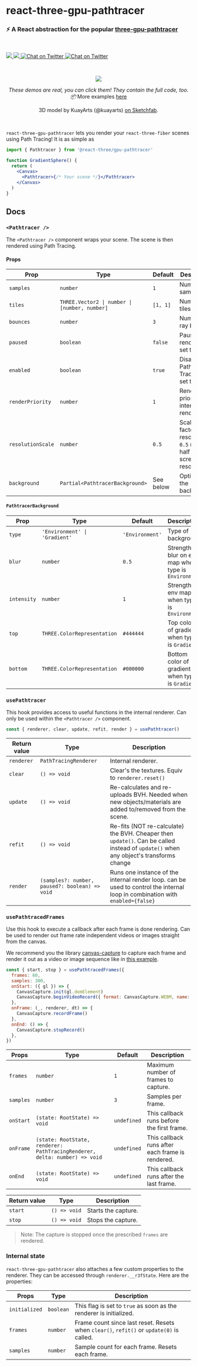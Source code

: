 <br />

<h1>react-three-gpu-pathtracer</h1>
<h3>⚡️ A React abstraction for the popular <a href="https://github.com/gkjohnson/three-gpu-pathtracer">three-gpu-pathtracer</a></h3>

<br>

<p>
  <a href="https://www.npmjs.com/package/lamina" target="_blank">
    <img src="https://img.shields.io/npm/v/lamina.svg?style=flat&colorA=000000&colorB=000000" />
  </a>
  <a href="https://www.npmjs.com/package/lamina" target="_blank">
    <img src="https://img.shields.io/npm/dm/lamina.svg?style=flat&colorA=000000&colorB=000000" />
  </a>
  <a href="https://twitter.com/pmndrs" target="_blank">
    <img src="https://img.shields.io/twitter/follow/pmndrs?label=%40pmndrs&style=flat&colorA=000000&colorB=000000&logo=twitter&logoColor=000000" alt="Chat on Twitter">
  </a>
  <a href="https://discord.gg/ZZjjNvJ" target="_blank">
    <img src="https://img.shields.io/discord/740090768164651008?style=flat&colorA=000000&colorB=000000&label=discord&logo=discord&logoColor=000000" alt="Chat on Twitter">
  </a>
</p>

<br />

<p align="center">
  <a href="" target="_blank"><img  src="https://raw.githubusercontent.com/pmndrs/react-three-gpu-pathtracer/main/examples/basic/thumbnail.png?token=GHSAT0AAAAAABMXHW7LKAF66AXOEZ5NWTM4YT3Y33Q"  /></a>
</p>
<p align="middle">
  <i>These demos are real, you can click them! They contain the full code, too. 📦</i> More examples <a href="./examples">here</a>
</p>
<p align="middle">
  3D model by KuayArts (@kuayarts) <a href="https://sketchfab.com/3d-models/mr-mime-in-the-box-practical-joke-9636a92b36e2498b8839298896fb338d">on Sketchfab</a>.
</p>
<br />

`react-three-gpu-pathtracer` lets you render your `react-three-fiber` scenes using Path Tracing! It is as simple as

```jsx
import { Pathtracer } from '@react-three/gpu-pathtracer'

function GradientSphere() {
  return (
    <Canvas>
      <Pathtracer>{/* Your scene */}</Pathtracer>
    </Canvas>
  )
}
```

## Docs

### `<Pathtracer />`

The `<Pathtracer />` component wraps your scene. The scene is then rendered using Path Tracing.

#### Props

| Prop              | Type                                          | Default   | Description                                                          |
| ----------------- | --------------------------------------------- | --------- | -------------------------------------------------------------------- |
| `samples`         | `number`                                      | `1`       | Number of samples                                                    |
| `tiles`           | `THREE.Vector2 \| number \| [number, number]` | `[1, 1]`  | Number of tiles                                                      |
| `bounces`         | `number`                                      | `3`       | Number of ray bounces                                                |
| `paused`          | `boolean`                                     | `false`   | Pauses rendering if set to `true`                                    |
| `enabled`         | `boolean`                                     | `true`    | Disables Path Tracing is set to `false`                              |
| `renderPriority`  | `number`                                      | `1`       | Render priority for internal render loop                             |
| `resolutionScale` | `number`                                      | `0.5`     | Scaling factor for resolution. `0.5` means half of screen resolution |
| `background`      | `Partial<PathtracerBackground>`               | See below | Options for the background.                                          |

#### `PathtracerBackground`

| Prop        | Type                          | Default         | Description                                            |
| ----------- | ----------------------------- | --------------- | ------------------------------------------------------ |
| `type`      | `'Environment' \| 'Gradient'` | `'Environment'` | Type of background                                     |
| `blur`      | `number`                      | `0.5`           | Strength of blur on env map when type is `Environment` |
| `intensity` | `number`                      | `1`             | Strength of env map when type is `Environment`         |
| `top`       | `THREE.ColorRepresentation`   | `#444444`       | Top color of gradient when type is `Gradient`          |
| `bottom`    | `THREE.ColorRepresentation`   | `#000000`       | Bottom color of gradient when type is `Gradient`       |

### `usePathtracer`

This hook provides access to useful functions in the internal renderer. Can only be used within the `<Pathtracer />` component.

```ts
const { renderer, clear, update, refit, render } = usePathtracer()
```

| Return value | Type                                           | Description                                                                                                                          |
| ------------ | ---------------------------------------------- | ------------------------------------------------------------------------------------------------------------------------------------ |
| `renderer`   | `PathTracingRenderer`                          | Internal renderer.                                                                                                                   |
| `clear`      | `() => void`                                   | Clear's the textures. Equiv to `renderer.reset()`                                                                                    |
| `update`     | `() => void`                                   | Re-calculates and re-uploads BVH. Needed when new objects/materials are added to/removed from the scene.                             |
| `refit`      | `() => void`                                   | Re-fits (NOT re-calculate) the BVH. Cheaper then `update()`. Can be called instead of `update()` when any object's transforms change |
| `render`     | `(samples?: number, paused?: boolean) => void` | Runs one instance of the internal render loop. can be used to control the internal loop in combination with `enabled={false}`        |

### `usePathtracedFrames`

Use this hook to execute a callback after each frame is done rendering. Can be used to render out frame rate independent videos or images straight from the canvas.

We recommend you the library [canvas-capture](https://github.com/amandaghassaei/canvas-capture) to capture each frame and render it out as a video or image sequence like in [this example](https://github.com/pmndrs/react-three-gpu-pathtracer/blob/main/examples/basic/src/App.js#L64).

```js
const { start, stop } = usePathtracedFrames({
  frames: 60,
  samples: 300,
  onStart: ({ gl }) => {
    CanvasCapture.init(gl.domElement)
    CanvasCapture.beginVideoRecord({ format: CanvasCapture.WEBM, name: 'vid', fps: 60 })
  },
  onFrame: (_, renderer, dt) => {
    CanvasCapture.recordFrame()
  },
  onEnd: () => {
    CanvasCapture.stopRecord()
  },
})
```

| Props     | Type                                                                       | Default     | Description                                      |
| --------- | -------------------------------------------------------------------------- | ----------- | ------------------------------------------------ |
| `frames`  | `number`                                                                   | `1`         | Maximum number of frames to capture.             |
| `samples` | `number`                                                                   | `3`         | Samples per frame.                               |
| `onStart` | `(state: RootState) => void`                                               | `undefined` | This callback runs before the first frame.       |
| `onFrame` | `(state: RootState, renderer: PathTracingRenderer, delta: number) => void` | `undefined` | This callback runs after each frame is rendered. |
| `onEnd`   | `(state: RootState) => void`                                               | `undefined` | This callback runs after the last frame.         |

| Return value | Type         | Description         |
| ------------ | ------------ | ------------------- |
| `start`      | `() => void` | Starts the capture. |
| `stop`       | `() => void` | Stops the capture.  |

> Note: The capture is stopped once the prescribed `frames` are rendered.

### Internal state

`react-three-gpu-pathtracer` also attaches a few custom properties to the renderer. They can be accessed through `renderer.__r3fState`. Here are the properties:

| Props         | Type      | Description                                                                              |
| ------------- | --------- | ---------------------------------------------------------------------------------------- |
| `initialized` | `boolean` | This flag is set to `true` as soon as the renderer is initialized.                       |
| `frames`      | `number`  | Frame count since last reset. Resets when `clear()`, `refit()` or `update(0)` is called. |
| `samples`     | `number`  | Sample count for each frame. Resets each frame.                                          |
